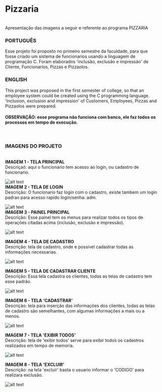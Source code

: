 # Pizzaria
<br>
Apresentação das imagens a seguir e referente ao programa PIZZARIA
<br>
<h3>PORTUGUÊS</h3>
Esse projeto foi proposto no primeiro semestre da faculdade, para que fosse criado um sistema de funcionarios usando a linguagem de programação C.
Foram elaborados 'inclusão, exclusão e impressão' de Cliente, Funcionarios, Pizzas e Pizzaolos.
<br>
<h3>ENGLISH</h3>
This project was proposed in the first semester of college, so that an employee system could be created using the C programming language.
'Inclusion, exclusion and impression' of Customers, Employees, Pizzas and Pizzaolos were prepared.
<br>
<h4>OBSERVAÇÃO: esse programa não funciona com banco, ele faz todos os processos em tempo de execução.</h4>
<br>
<h3>IMAGENS DO PROJETO</h3>
<br>
<b>IMAGEM 1 - TELA PRINCIPAL</b><br>
Descriçaõ: aqui o funcionario tem acesso ao login, ou 
cadastro de funcionario.<br>

![alt text](https://github.com/LeonardoMachado30/Pizzaria/blob/master/IMG/1.png)
<br>
<b>IMAGEM 2 - TELA DE LOGIN</b><br>
Descrição: O funcionario faz login com o cadastro, existe 
tambem um login padrao para acesso rapido login/senha: adm.<br>

![alt text](https://github.com/LeonardoMachado30/Pizzaria/blob/master/IMG/2.png)
<br>
<b>IMAGEM 3 - PAINEL PRINCIPAL</b><br>
Descrição: Esse painel tem os menus para realizar todos 
os tipos de operações citadas acima (inclusão, exclusão e impressão).<br>

![alt text](https://github.com/LeonardoMachado30/Pizzaria/blob/master/IMG/3.png)

<b>IMAGEM 4 - TELA DE CADASTRO</b><br>
Descrição: tela de cadastro, onde e possivel cadastrar 
todas as informações necessarias.<br>

![alt text](https://github.com/LeonardoMachado30/Pizzaria/blob/master/IMG/4.png)

<b>IMAGEM 5 - TELA DE CADASTRAR CLIENTE</b><br>
Descrição: Essa tela cadastra os clientes, todas as telas 
de cadastro tem esse padrão.<br>

![alt text](https://github.com/LeonardoMachado30/Pizzaria/blob/master/IMG/5.png)

<b>IMAGEM 6 - TELA 'CADASTRAR'</b><br>
Descrição: tela para inserção das informações dos clientes,
todas as telas de cadastro são semelhantes, com algumas 
informações a mais ou a menos.<br>

![alt text](https://github.com/LeonardoMachado30/Pizzaria/blob/master/IMG/6.png)

<b>IMAGEM 7 - TELA 'EXIBIR TODOS'</b><br>
Descrição: tela de 'exibir todos' serve para exibir 
todos os cadastros realizados em tempo de memoria.<br>

![alt text](https://github.com/LeonardoMachado30/Pizzaria/blob/master/IMG/7.png)

<b>IMAGEM 8 - TELA 'EXCLUIR'</b><br>
Descrição: na tela 'excluir' basta o usuario informar o 
'CODIGO' para realizara exclusão.<br>

![alt text](https://github.com/LeonardoMachado30/Pizzaria/blob/master/IMG/8.png)

